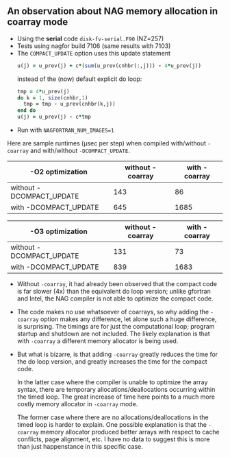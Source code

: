 ## An observation about NAG memory allocation in coarray mode

* Using the **serial** code `disk-fv-serial.F90` (NZ=257)
* Tests using nagfor build 7106 (same results with 7103)
* The `COMPACT_UPDATE` option uses this update statement
  ```fortran
  u(j) = u_prev(j) + c*(sum(u_prev(cnhbr(:,j))) - 4*u_prev(j))
  ```
  instead of the (now) default explicit do loop:
  ```fortran
  tmp = 4*u_prev(j)
  do k = 1, size(cnhbr,1)
    tmp = tmp - u_prev(cnhbr(k,j))
  end do
  u(j) = u_prev(j) - c*tmp
  ```
* Run with `NAGFORTRAN_NUM_IMAGES=1`

Here are sample runtimes (µsec per step) when compiled with/without `-coarray`
and with/without `-DCOMPACT_UPDATE`.

| -O2 optimization         | without -coarray | with -coarray |
|--------------------------|------------------|---------------|
| without -DCOMPACT_UPDATE | 143              | 86            |
|    with -DCOMPACT_UPDATE | 645              | 1685          |

| -O3 optimization         | without -coarray | with -coarray |
|--------------------------|------------------|---------------|
| without -DCOMPACT_UPDATE | 131              | 73            |
|    with -DCOMPACT_UPDATE | 839              | 1683          |

* Without `-coarray`, it had already been observed that the compact code is
  far slower (4x) than the equivalent do loop version; unlike gfortran and
  Intel, the NAG compiler is not able to optimize the compact code.

* The code makes no use whatsoever of coarrays, so why adding the `-coarray`
  option makes any difference, let alone such a huge difference, is surprising.
  The timings are for just the computational loop; program startup and shutdown
  are not included. The likely explanation is that with `-coarray` a different
  memory allocator is being used.

* But what is bizarre, is that adding `-coarray` greatly reduces the time for
  the do loop version, and greatly increases the time for the compact code.

  In the latter case where the compiler is unable to optimize the array syntax,
  there are temporary allocations/deallocations occurring within the timed
  loop. The great increase of time here points to a much more costly memory
  allocator in `-coarray` mode.
  
  The former case where there are no allocations/deallocations in the timed
  loop is harder to explain. One possible explanation is that the `-coarray`
  memory allocator produced better arrays with respect to cache conflicts,
  page alignment, etc. I have no data to suggest this is more than just
  happenstance in this specific case.

